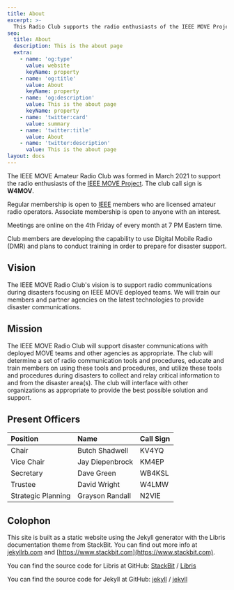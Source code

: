 ```yaml
---
title: About
excerpt: >-
  This Radio Club supports the radio enthusiasts of the IEEE MOVE Project.
seo:
  title: About
  description: This is the about page
  extra:
    - name: 'og:type'
      value: website
      keyName: property
    - name: 'og:title'
      value: About
      keyName: property
    - name: 'og:description'
      value: This is the about page
      keyName: property
    - name: 'twitter:card'
      value: summary
    - name: 'twitter:title'
      value: About
    - name: 'twitter:description'
      value: This is the about page
layout: docs
---
```


The IEEE MOVE Amateur Radio Club was formed in March 2021 to support the radio enthusiasts of the [IEEE MOVE Project][].  The club call sign is **W4MOV**.

Regular membership is open to [IEEE][] members who are licensed amateur radio operators. Associate membership is open to anyone with an interest.

Meetings are online on the 4th Friday of every month at 7 PM Eastern time.  <!-- The connection details are inside the MOVE Radio Club Workspace on Collabratec. -->

Club members are developing the capability to use Digital Mobile Radio (DMR) and plans to conduct training in order to prepare for disaster support.

## Vision

The IEEE MOVE Radio Club's vision is to support radio communications during disasters focusing on IEEE MOVE deployed teams. We will train our members and partner agencies on the latest technologies to provide disaster communications.

## Mission

The IEEE MOVE Radio Club will support disaster communications with deployed MOVE teams and other agencies as appropriate.  The club will determine a set of radio communication tools and procedures, educate and train members on using these tools and procedures, and utilize these tools and procedures during disasters to collect and relay critical information to and from the disaster area(s). The club will interface with other organizations as appropriate to provide the best possible solution and support.

## Present Officers

| Position           | Name            | Call Sign |
|:-------------------|:----------------|:----------|
| Chair              | Butch Shadwell  | KV4YQ     |
| Vice Chair         | Jay Diepenbrock | KM4EP     |
| Secretary          | Dave Green      | WB4KSL    |
| Trustee            | David Wright    | W4LMW     |
| Strategic Planning | Grayson Randall | N2VIE     |


## Colophon

This site is built as a static website using the Jekyll generator with the Libris documentation theme from StackBit. You can find out more info at [jekyllrb.com](https://jekyllrb.com/) and
[https://www.stackbit.com](https://www.stackbit.com).

You can find the source code for Libris at GitHub:
[StackBit][stackbit-organization] / [Libris](https://github.com/stackbit/stackbit-theme-libris)

You can find the source code for Jekyll at GitHub:
[jekyll][jekyll-organization] /
[jekyll](https://github.com/jekyll/jekyll)


[stackbit-organization]: https://github.com/stackbit
[jekyll-organization]: https://github.com/jekyll
[IEEE MOVE Project]: https://https://move.ieeeusa.org/
[IEEE]: https://ieee.org
